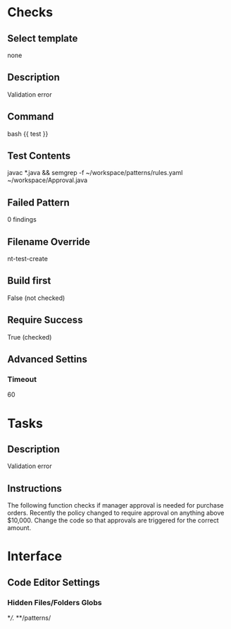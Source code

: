 # Checks
## Select template
none
## Description
Validation error
## Command
bash {{ test }}
## Test Contents
javac *.java && semgrep -f ~/workspace/patterns/rules.yaml ~/workspace/Approval.java
## Failed Pattern
0 findings
## Filename Override
nt-test-create
## Build first
False (not checked)
## Require Success 
True (checked)
## Advanced Settins
### Timeout
60

# Tasks
## Description
Validation error
## Instructions
The following function checks if manager approval is needed for purchase orders. Recently the policy changed to require approval on anything above $10,000. Change the code so that approvals are triggered for the correct amount.

# Interface
## Code Editor Settings
### Hidden Files/Folders Globs
**/.*
**/patterns/